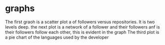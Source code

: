 # graphs
The first graoh is a scatter plot a of followers versus repositories. It is two levels deep.
the next plot is a network of a follower and their followers anf is their followers follow each other, this is evident in the graph 
The third plot is a pie chart of the languages used by the developer 
